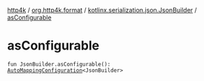 [http4k](../../index.md) / [org.http4k.format](../index.md) / [kotlinx.serialization.json.JsonBuilder](index.md) / [asConfigurable](./as-configurable.md)

# asConfigurable

`fun JsonBuilder.asConfigurable(): `[`AutoMappingConfiguration`](../-auto-mapping-configuration/index.md)`<JsonBuilder>`